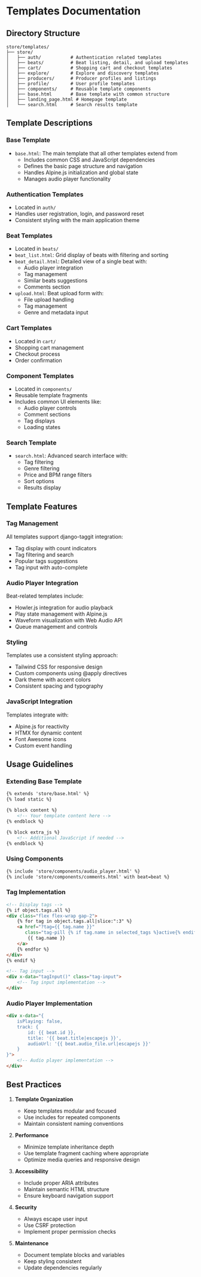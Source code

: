 # Templates Documentation

## Directory Structure

```
store/templates/
├── store/
│   ├── auth/           # Authentication related templates
│   ├── beats/          # Beat listing, detail, and upload templates
│   ├── cart/           # Shopping cart and checkout templates
│   ├── explore/        # Explore and discovery templates
│   ├── producers/      # Producer profiles and listings
│   ├── profile/        # User profile templates
│   ├── components/     # Reusable template components
│   ├── base.html       # Base template with common structure
│   ├── landing_page.html # Homepage template
│   └── search.html     # Search results template
```

## Template Descriptions

### Base Template
- `base.html`: The main template that all other templates extend from
  - Includes common CSS and JavaScript dependencies
  - Defines the basic page structure and navigation
  - Handles Alpine.js initialization and global state
  - Manages audio player functionality

### Authentication Templates
- Located in `auth/`
- Handles user registration, login, and password reset
- Consistent styling with the main application theme

### Beat Templates
- Located in `beats/`
- `beat_list.html`: Grid display of beats with filtering and sorting
- `beat_detail.html`: Detailed view of a single beat with:
  - Audio player integration
  - Tag management
  - Similar beats suggestions
  - Comments section
- `upload.html`: Beat upload form with:
  - File upload handling
  - Tag management
  - Genre and metadata input

### Cart Templates
- Located in `cart/`
- Shopping cart management
- Checkout process
- Order confirmation

### Component Templates
- Located in `components/`
- Reusable template fragments
- Includes common UI elements like:
  - Audio player controls
  - Comment sections
  - Tag displays
  - Loading states

### Search Template
- `search.html`: Advanced search interface with:
  - Tag filtering
  - Genre filtering
  - Price and BPM range filters
  - Sort options
  - Results display

## Template Features

### Tag Management
All templates support django-taggit integration:
- Tag display with count indicators
- Tag filtering and search
- Popular tags suggestions
- Tag input with auto-complete

### Audio Player Integration
Beat-related templates include:
- Howler.js integration for audio playback
- Play state management with Alpine.js
- Waveform visualization with Web Audio API
- Queue management and controls

### Styling
Templates use a consistent styling approach:
- Tailwind CSS for responsive design
- Custom components using @apply directives
- Dark theme with accent colors
- Consistent spacing and typography

### JavaScript Integration
Templates integrate with:
- Alpine.js for reactivity
- HTMX for dynamic content
- Font Awesome icons
- Custom event handling

## Usage Guidelines

### Extending Base Template
```html
{% extends 'store/base.html' %}
{% load static %}

{% block content %}
    <!-- Your template content here -->
{% endblock %}

{% block extra_js %}
    <!-- Additional JavaScript if needed -->
{% endblock %}
```

### Using Components
```html
{% include 'store/components/audio_player.html' %}
{% include 'store/components/comments.html' with beat=beat %}
```

### Tag Implementation
```html
<!-- Display tags -->
{% if object.tags.all %}
<div class="flex flex-wrap gap-2">
    {% for tag in object.tags.all|slice:":3" %}
    <a href="?tag={{ tag.name }}" 
       class="tag-pill {% if tag.name in selected_tags %}active{% endif %}">
        {{ tag.name }}
    </a>
    {% endfor %}
</div>
{% endif %}

<!-- Tag input -->
<div x-data="tagInput()" class="tag-input">
    <!-- Tag input implementation -->
</div>
```

### Audio Player Implementation
```html
<div x-data="{ 
    isPlaying: false,
    track: {
        id: {{ beat.id }},
        title: '{{ beat.title|escapejs }}',
        audioUrl: '{{ beat.audio_file.url|escapejs }}'
    }
}">
    <!-- Audio player implementation -->
</div>
```

## Best Practices

1. **Template Organization**
   - Keep templates modular and focused
   - Use includes for repeated components
   - Maintain consistent naming conventions

2. **Performance**
   - Minimize template inheritance depth
   - Use template fragment caching where appropriate
   - Optimize media queries and responsive design

3. **Accessibility**
   - Include proper ARIA attributes
   - Maintain semantic HTML structure
   - Ensure keyboard navigation support

4. **Security**
   - Always escape user input
   - Use CSRF protection
   - Implement proper permission checks

5. **Maintenance**
   - Document template blocks and variables
   - Keep styling consistent
   - Update dependencies regularly 